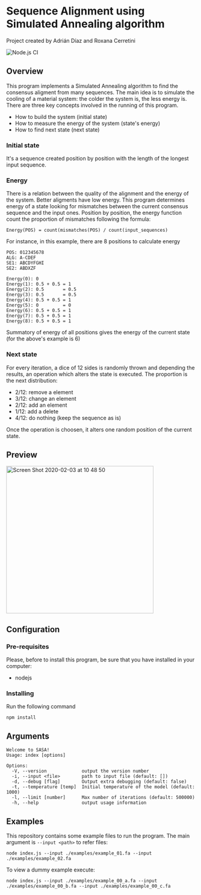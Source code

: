 # Sequence Alignment using Simulated Annealing algorithm
Project created by Adrián Díaz and Roxana Cerretini

![Node.js CI](https://github.com/agdiaz/sasa/workflows/Node.js%20CI/badge.svg?branch=master)

## Overview
This program implements a Simulated Annealing algorithm to find the consensus aligment from many sequences. The main idea is to simulate the cooling of a material system: the colder the system is, the less energy is. There are three key concepts involved in the running of this program.

- How to build the system (initial state)
- How to measure the energy of the system (state's energy) 
- How to find next state (next state)

### Initial state
It's a sequence created position by position with the length of the longest input sequence.

### Energy
There is a relation between the quality of the alignment and the energy of the system. Better aligments have low energy. This program determines energy of a state looking for mismatches between the current consensus sequence and the input ones. 
Position by position, the energy function count the proportion of mismatches following the formula:

```
Energy(POS) = count(mismatches(POS) / count(input_sequences)
```

For instance, in this example, there are 8 positions to calculate energy
```
POS: 012345678
ALG: A-CDEF
SE1: ABCDYFGHI
SE2: ABDXZF
```

```
Energy(0): 0
Energy(1): 0.5 + 0.5 = 1
Energy(2): 0.5       = 0.5
Energy(3): 0.5       = 0.5
Energy(4): 0.5 + 0.5 = 1
Energy(5): 0         = 0
Energy(6): 0.5 + 0.5 = 1
Energy(7): 0.5 + 0.5 = 1
Energy(8): 0.5 + 0.5 = 1
```

Summatory of energy of all positions gives the energy of the current state (for the above's example is 6)

### Next state
For every iteration, a dice of 12 sides is randomly thrown and depending the results, an operation which alters the state is executed. The proportion is the next distribution:

- 2/12: remove a element
- 3/12: change an element
- 2/12: add an element
- 1/12: add a delete
- 4/12: do nothing (keep the sequence as is)

Once the operation is choosen, it alters one random position of the current state.

## Preview
<img width="391" alt="Screen Shot 2020-02-03 at 10 48 50" src="https://user-images.githubusercontent.com/1646576/73658399-035f9300-4673-11ea-8625-46767659335b.png">

## Configuration

### Pre-requisites

Please, before to install this program, be sure that you have installed in your computer:
- nodejs

### Installing
Run the following command

`npm install`

## Arguments
```
Welcome to SASA!
Usage: index [options]

Options:
  -V, --version             output the version number
  -i, --input <file>        path to input file (default: [])
  -d, --debug [flag]        Output extra debugging (default: false)
  -t, --temperature [temp]  Initial temperature of the model (default: 1000)
  -l, --limit [number]      Max number of iterations (default: 500000)
  -h, --help                output usage information
```

## Examples
This repository contains some example files to run the program. The main argument is `--input <path>` to refer files:

`node index.js --input ./examples/example_01.fa --input ./examples/example_02.fa`

To view a dummy example execute:

```
node index.js --input ./examples/example_00_a.fa --input ./examples/example_00_b.fa --input ./examples/example_00_c.fa
```
